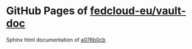 GitHub Pages of [fedcloud-eu/vault-doc](https://github.com/fedcloud-eu/vault-doc.git)
===
Sphinx html documentation of [a076b0cb](https://github.com/fedcloud-eu/vault-doc/tree/a076b0cbd2376d7b24b2bf8bd7f2d1e66371ac28)

